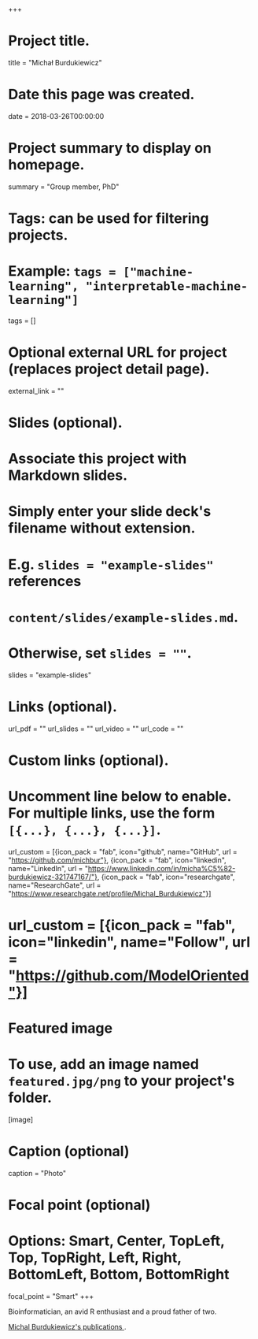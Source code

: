 +++
# Project title.
title = "Michał Burdukiewicz"

# Date this page was created.
date = 2018-03-26T00:00:00

# Project summary to display on homepage.
summary = "Group member, PhD"

# Tags: can be used for filtering projects.
# Example: `tags = ["machine-learning", "interpretable-machine-learning"]`
tags = []

# Optional external URL for project (replaces project detail page).
external_link = ""

# Slides (optional).
#   Associate this project with Markdown slides.
#   Simply enter your slide deck's filename without extension.
#   E.g. `slides = "example-slides"` references 
#   `content/slides/example-slides.md`.
#   Otherwise, set `slides = ""`.
slides = "example-slides"

# Links (optional).
url_pdf = ""
url_slides = ""
url_video = ""
url_code = ""

# Custom links (optional).
#   Uncomment line below to enable. For multiple links, use the form `[{...}, {...}, {...}]`.
url_custom = [{icon_pack = "fab", icon="github", name="GitHub", url = "https://github.com/michbur"},
              {icon_pack = "fab", icon="linkedin", name="LinkedIn", url = "https://www.linkedin.com/in/micha%C5%82-burdukiewicz-321747167/"},
              {icon_pack = "fab", icon="researchgate", name="ResearchGate", url = "https://www.researchgate.net/profile/Michal_Burdukiewicz"}]
# url_custom = [{icon_pack = "fab", icon="linkedin", name="Follow", url = "https://github.com/ModelOriented"}]

# Featured image
# To use, add an image named `featured.jpg/png` to your project's folder. 
[image]
  # Caption (optional)
  caption = "Photo"
  
  # Focal point (optional)
  # Options: Smart, Center, TopLeft, Top, TopRight, Left, Right, BottomLeft, Bottom, BottomRight
  focal_point = "Smart"
+++

Bioinformatician, an avid R enthusiast and a proud father of two.

<a href="/mi2-test2/authors/michal-burdukiewicz/">Michal Burdukiewicz's publications </a>.
